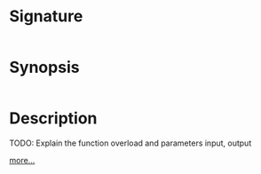# Signature
```vikid-signature
```

# Synopsis
```vikid-synopsis
```

# Description
TODO: Explain the function overload and parameters input, output

[more...](https://en.wikipedia.org/wiki/Cartesian_coordinate_system)